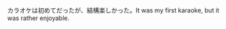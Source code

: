 <tr><td>カラオケは初めてだったが、結構楽しかった。<td><tr><tr><td>It was my first karaoke, but it was rather enjoyable.<td><tr></table>

